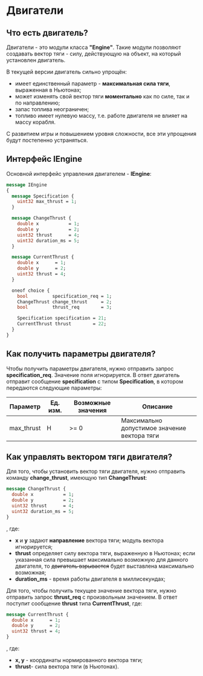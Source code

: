 
# Двигатели
## Что есть двигатель?
Двигатели - это модули класса **"Engine"**. Такие модули позволяют создавать вектор тяги - силу, действующую на объект, на который установлен двигатель.

В текущей версии двигатель сильно упрощён:
  - имеет единственный параметр - **максимальная сила тяги**, выраженная в Ньютонах;
  - может изменять свой вектор тяги **моментально** как по силе, так и по направлению;
  - запас топлива неограничен;
  - топливо имеет нулевую массу, т.е. работе двигателя не влияет на массу корабля.

С развитием игры и повышением уровня сложности, все эти упрощения будут постепенно устраняться.

## Интерфейс IEngine
Основной интерфейс управления двигателем - **IEngine**:
```protobuf
message IEngine
{
  message Specification {
    uint32 max_thrust = 1;
  }

  message ChangeThrust {
    double x           = 1;
    double y           = 2;
    uint32 thrust      = 4;
    uint32 duration_ms = 5;
  }

  message CurrentThrust {
    double x      = 1;
    double y      = 2;
    uint32 thrust = 4;
  }

  oneof choice {
    bool         specification_req = 1;
    ChangeThrust change_thrust     = 2;
    bool         thrust_req        = 3;

    Specification specification = 21;
    CurrentThrust thrust        = 22;
  }
}
```

## Как получить параметры двигателя?
Чтобы получить параметры двигателя, нужно отправить запрос **specification_req**. Значение поля игнорируется. В ответ двигатель отправит сообщение **specification** с типом **Specification**, в котором передаются следующие параметры:

| Параметр   | Ед. изм. | Возможные значения | Описание                                     |
|------------|----------|--------------------|----------------------------------------------|
| max_thrust | H        | >= 0               | Максимально допустимое значение вектора тяги |

## Как управлять вектором тяги двигателя?
Для того, чтобы установить вектор тяги двигателя, нужно отправить команду **change_thrust**, имеющую тип **ChangeThrust**:
```protobuf
message ChangeThrust {
  double x           = 1;
  double y           = 2;
  uint32 thrust      = 4;
  uint32 duration_ms = 5;
}
```
, где:
  - **x** и **y** задают **направление** вектора тяги; модуль вектора игнорируется;
  -  **thrust** определяет силу вектора тяги, выраженную в Ньютонах; если указанная сила превышает максимально возможную для данного двигателя, то ~~двигатель взрывается~~ будет выставлена максимально возможная;
  - **duration_ms** - время работы двигателя в миллисекундах; 

Для того, чтобы получить текущее значение вектора тяги, нужно отправить запрос **thrust_req** с произвольным значением. В ответ поступит сообщение **thrust** типа **CurrentThrust**, где:
```protobuf
message CurrentThrust {
  double x      = 1;
  double y      = 2;
  uint32 thrust = 4;
}
```
, где:
  - **x, y** - координаты нормированного вектора тяги; 
  - **thrust**- сила вектора тяги (в Ньютонах).
